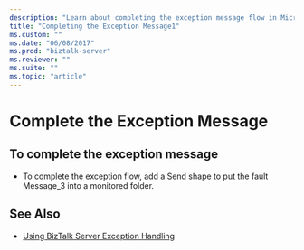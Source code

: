 ```yaml
---
description: "Learn about completing the exception message flow in Microsoft BizTalk Server."
title: "Completing the Exception Message1"
ms.custom: ""
ms.date: "06/08/2017"
ms.prod: "biztalk-server"
ms.reviewer: ""
ms.suite: ""
ms.topic: "article"
---
```

# Complete the Exception Message

## To complete the exception message  
  
- To complete the exception flow, add a Send shape to put the fault Message_3 into a monitored folder.  
  
## See Also

- [Using BizTalk Server Exception Handling](../core/using-biztalk-server-exception-handling5.md)
